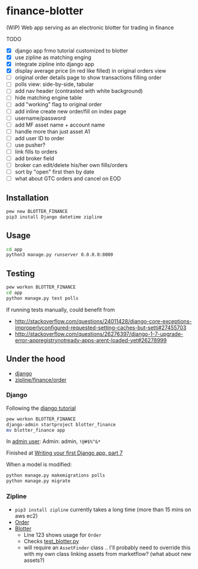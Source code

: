 # finance-blotter
(WIP) Web app serving as an electronic blotter for trading in finance

TODO
- [x] django app frmo tutorial customized to blotter
- [x] use zipline as matching enging
- [x] integrate zipline into django app
- [x] display average price (in red like filled) in original orders view
- [ ] original order details page to show transactions filling order
- [ ] polls view: side-by-side, tabular
- [ ] add nav header (contrasted with white background)
- [ ] hide matching engine table
- [ ] add "working" flag to original order
- [ ] add inline create new order/fill on index page
- [ ] username/password
- [ ] add MF asset name + account name
- [ ] handle more than just asset A1
- [ ] add user ID to order
- [ ] use pusher?
- [ ] link fills to orders
- [ ] add broker field
- [ ] broker can edit/delete his/her own fills/orders
- [ ] sort by "open" first then by date
- [ ] what about GTC orders and cancel on EOD

## Installation
```bash
pew new BLOTTER_FINANCE
pip3 install Django datetime zipline
```

## Usage
```bash
cd app
python3 manage.py runserver 0.0.0.0:8000
```

## Testing
```bash
pew workon BLOTTER_FINANCE
cd app
python manage.py test polls
```

If running tests manually, could benefit from
* http://stackoverflow.com/questions/24011428/django-core-exceptions-improperlyconfigured-requested-setting-caches-but-setti#27455703
* http://stackoverflow.com/questions/26276397/django-1-7-upgrade-error-appregistrynotready-apps-arent-loaded-yet#26278999

## Under the hood

* [django](https://www.djangoproject.com/)
* [zipline/finance/order](https://github.com/quantopian/zipline/blob/master/zipline/finance/order.py)


### Django
Following the [django tutorial](https://docs.djangoproject.com/en/1.10/intro/tutorial01/)
```bash
pew workon BLOTTER_FINANCE
django-admin startproject blotter_finance
mv blotter_finance app
```

In [admin user](https://docs.djangoproject.com/en/1.10/intro/tutorial02/#creating-an-admin-user): Admin: admin, `!@#$%^&*`

Finished at [Writing your first Django app, part 7](https://docs.djangoproject.com/en/1.10/intro/tutorial07/)


When a model is modified:
```bash
python manage.py makemigrations polls
python manage.py migrate
```

### Zipline
* `pip3 install zipline` currently takes a long time (more than 15 mins on aws ec2)
* [Order](https://github.com/quantopian/zipline/blob/master/zipline/finance/order.py)
* [Blotter](https://github.com/quantopian/zipline/blob/3350227f44dcf36b6fe3c509dcc35fe512965183/zipline/finance/blotter.py#L123)
  * Line 123 shows usage for `Order`
  * Checks [test_blotter.py](https://github.com/quantopian/zipline/blob/3350227f44dcf36b6fe3c509dcc35fe512965183/tests/test_blotter.py)
  * will require an `AssetFinder` class .. I'll probably need to override this with my own class linking assets from marketflow? (what abuot new assets?)

